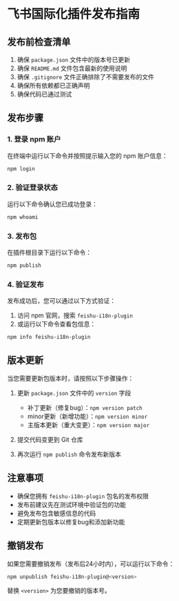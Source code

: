 # 飞书国际化插件发布指南

## 发布前检查清单

1. 确保 `package.json` 文件中的版本号已更新
2. 确保 `README.md` 文件包含最新的使用说明
3. 确保 `.gitignore` 文件正确排除了不需要发布的文件
4. 确保所有依赖都已正确声明
5. 确保代码已通过测试

## 发布步骤

### 1. 登录 npm 账户

在终端中运行以下命令并按照提示输入您的 npm 账户信息：

```bash
npm login
```

### 2. 验证登录状态

运行以下命令确认您已成功登录：

```bash
npm whoami
```

### 3. 发布包

在插件根目录下运行以下命令：

```bash
npm publish
```

### 4. 验证发布

发布成功后，您可以通过以下方式验证：

1. 访问 npm 官网，搜索 `feishu-i18n-plugin`
2. 或运行以下命令查看包信息：

```bash
npm info feishu-i18n-plugin
```

## 版本更新

当您需要更新包版本时，请按照以下步骤操作：

1. 更新 `package.json` 文件中的 `version` 字段
   - 补丁更新（修复bug）：`npm version patch`
   -  minor更新（新增功能）：`npm version minor`
   - 主版本更新（重大变更）：`npm version major`

2. 提交代码变更到 Git 仓库

3. 再次运行 `npm publish` 命令发布新版本

## 注意事项

- 确保您拥有 `feishu-i18n-plugin` 包名的发布权限
- 发布前建议先在测试环境中验证包的功能
- 避免发布包含敏感信息的代码
- 定期更新包版本以修复bug和添加新功能

## 撤销发布

如果您需要撤销发布（发布后24小时内），可以运行以下命令：

```bash
npm unpublish feishu-i18n-plugin@<version>
```

替换 `<version>` 为您要撤销的版本号。